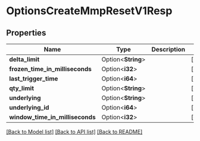# OptionsCreateMmpResetV1Resp

## Properties

Name | Type | Description | Notes
------------ | ------------- | ------------- | -------------
**delta_limit** | Option<**String**> |  | [optional]
**frozen_time_in_milliseconds** | Option<**i32**> |  | [optional]
**last_trigger_time** | Option<**i64**> |  | [optional]
**qty_limit** | Option<**String**> |  | [optional]
**underlying** | Option<**String**> |  | [optional]
**underlying_id** | Option<**i64**> |  | [optional]
**window_time_in_milliseconds** | Option<**i32**> |  | [optional]

[[Back to Model list]](../README.md#documentation-for-models) [[Back to API list]](../README.md#documentation-for-api-endpoints) [[Back to README]](../README.md)


